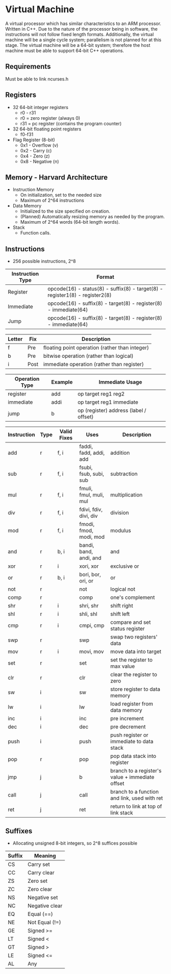 # Virtual Machine
A virtual processor which has similar characteristics to an ARM processor. Written in C++. Due to the nature of the processor being in software, the instructions will not follow fixed length formats. Additionally, the virtual machine will be a single cycle system; parallelism is not planned for at this stage. The virtual machine will be a 64-bit system; therefore the host machine must be able to support 64-bit C++ operations.
## Requirements
Must be able to link ncurses.h
## Registers
* 32 64-bit integer registers
  * r0 - r31
  * r0 = zero register (always 0)
  * r31 = pc register (contains the program counter)
* 32 64-bit floating point registers
  * f0-f31
* Flag Register (8-bit)
  * 0x1 - Overflow (v)
  * 0x2 - Carry (c)
  * 0x4 - Zero (z)
  * 0x8 - Negative (n)
## Memory - Harvard Architecture
* Instruction Memory
  * On initialization, set to the needed size
  * Maximum of 2^64 instructions
* Data Memory
  * Initialized to the size specified on creation.
  * (Planned) Automatically resizing memory as needed by the program.
  * Maximum of 2^64 words (64-bit length words).
* Stack
  * Function calls.
## Instructions
* 256 possible instructions, 2^8

| Instruction Type | Format |
|------------------|--------|
| Register  | opcode(16) - status(8) - suffix(8) - target(8) - register1(8) - register2(8)
| Immediate | opcode(16) - suffix(8) - target(8) - register(8) - immediate(64)
| Jump      | opcode(16) - suffix(8) - target(8) - register(8) - immediate(64)

| Letter | Fix  | Description |
|--------|------|-------------|
| f      | Pre  | floating point operation (rather than integer)
| b      | Pre  | bitwise operation (rather than logical)
| i      | Post | immediate operation (rather than register)

| Operation Type   | Example |     Immediate Usage      |
|------------------|---------|--------------------------|
| register         | add     | op target reg1 reg2      |
| immediate        | addi    | op target reg1 immediate |
| jump             | b       | op (register) address (label / offset) |

| Instruction | Type | Valid Fixes |          Uses              |  Description     |
|-------------|------|-------------|----------------------------|------------------|
| add         | r    | f, i        | faddi, fadd, addi, add     | addition         |
| sub         | r    | f, i        | fsubi, fsub, subi, sub     | subtraction      |
| mul         | r    | f, i        | fmuli, fmul, muli, mul     | multiplication   |
| div         | r    | f, i        | fdivi, fdiv, divi, div     | division         |
| mod         | r    | f, i        | fmodi, fmod, modi, mod     | modulus          |
| and         | r    | b, i        | bandi, band, andi, and     | and              |
| xor         | r    | i           | xori, xor                  | exclusive or     |
| or          | r    | b, i        | bori, bor, ori, or         | or               |
| not         | r    |             | not                        | logical not      |
| comp        | r    |             | comp                       | one's complement |
| shr         | r    | i           | shri, shr                  | shift right      |
| shl         | r    | i           | shli, shl                  | shift left       |
| cmp         | r    | i           | cmpi, cmp                  | compare and set status register |
| swp         | r    |             | swp                        | swap two registers' data |
| mov         | r    | i           | movi, mov                  | move data into target |
| set         | r    |             | set                        | set the register to max value |
| clr         | r    |             | clr                        | clear the register to zero |
| sw          | i    |             | sw                         | store register to data memory |
| lw          | i    |             | lw                         | load register from data memory |
| inc         | i    |             | inc                        | pre increment |
| dec         | i    |             | dec                        | pre decrement |
| push        | i    |             | push                       | push register or immediate to data stack |
| pop         | r    |             | pop                        | pop data stack into register |
| jmp         | j    |             | b                          | branch to a register's value + immediate offset
| call        | j    |             | call                       | branch to a function and link, used with ret |
| ret         | j    |             | ret                        | return to link at top of link stack |

## Suffixes
* Allocating unsigned 8-bit integers, so 2^8 suffices possible

| Suffix | Meaning |
|--------|---------|
| CS | Carry set
| CC | Carry clear
| ZS | Zero set
| ZC | Zero clear
| NS | Negative set
| NC | Negative clear
| EQ | Equal (==)
| NE | Not Equal (!=)
| GE | Signed >=
| LT | Signed <
| GT | Signed >
| LE | Signed <=
| AL | Any | Always. Normally omitted.
